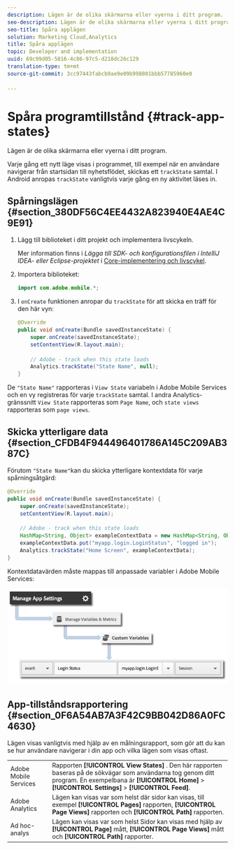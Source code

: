 ```yaml
---
description: Lägen är de olika skärmarna eller vyerna i ditt program.
seo-description: Lägen är de olika skärmarna eller vyerna i ditt program.
seo-title: Spåra applägen
solution: Marketing Cloud,Analytics
title: Spåra applägen
topic: Developer and implementation
uuid: 69c99d05-5816-4c86-97c5-d218dc26c129
translation-type: tm+mt
source-git-commit: 3cc97443fabcb9ae9e09b998801bbb57785960e0

---
```



# Spåra programtillstånd {#track-app-states}

Lägen är de olika skärmarna eller vyerna i ditt program.

Varje gång ett nytt läge visas i programmet, till exempel när en användare navigerar från startsidan till nyhetsflödet, skickas ett `trackState` samtal. I Android anropas `trackState` vanligtvis varje gång en ny aktivitet läses in.

## Spårningslägen {#section_380DF56C4EE4432A823940E4AE4C9E91}

1. Lägg till biblioteket i ditt projekt och implementera livscykeln.

   Mer information finns i *Lägga till SDK- och konfigurationsfilen i IntelliJ IDEA- eller Eclipse-projektet* i [Core-implementering och livscykel](/help/android/getting-started/dev-qs.md).

1. Importera biblioteket:

   ```java
   import com.adobe.mobile.*;
   ```

1. I `onCreate` funktionen anropar du `trackState` för att skicka en träff för den här vyn:

   ```java
   @Override 
   public void onCreate(Bundle savedInstanceState) { 
       super.onCreate(savedInstanceState); 
       setContentView(R.layout.main); 
   
       // Adobe - track when this state loads 
       Analytics.trackState("State Name", null); 
   }
   ```

De `"State Name"` rapporteras i `View State` variabeln i Adobe Mobile Services och en vy registreras för varje `trackState` samtal. I andra Analytics-gränssnitt `View State` rapporteras som `Page Name`, och `state views` rapporteras som `page views`.

## Skicka ytterligare data {#section_CFDB4F944496401786A145C209AB387C}

Förutom `"State Name"`kan du skicka ytterligare kontextdata för varje spårningsåtgärd:

```java
@Override 
public void onCreate(Bundle savedInstanceState) { 
    super.onCreate(savedInstanceState); 
    setContentView(R.layout.main); 
  
    // Adobe - track when this state loads 
    HashMap<String, Object> exampleContextData = new HashMap<String, Object>(); 
    exampleContextData.put("myapp.login.LoginStatus", "logged in"); 
    Analytics.trackState("Home Screen", exampleContextData); 
}
```

Kontextdatavärden måste mappas till anpassade variabler i Adobe Mobile Services:

![](assets/map-variable-context-state.png)

## App-tillståndsrapportering {#section_0F6A54AB7A3F42C9BB042D86A0FC4630}

Lägen visas vanligtvis med hjälp av en målningsrapport, som gör att du kan se hur användare navigerar i din app och vilka lägen som visas oftast.

|  |  |
|--- |--- |
| Adobe Mobile Services | Rapporten **[!UICONTROL View States]** . Den här rapporten baseras på de sökvägar som användarna tog genom ditt program. En exempelbana är **[!UICONTROL Home]** > **[!UICONTROL Settings]** > **[!UICONTROL Feed]**. |
| Adobe Analytics | Lägen kan visas var som helst där sidor kan visas, till exempel **[!UICONTROL Pages]** rapporten, **[!UICONTROL Page Views]** rapporten och **[!UICONTROL Path]** rapporten. |
| Ad hoc-analys | Lägen kan visas var som helst Sidor kan visas med hjälp av **[!UICONTROL Page]** mått, **[!UICONTROL Page Views]** mått och **[!UICONTROL Path]** rapporter. |


